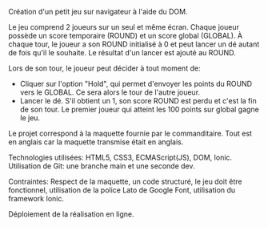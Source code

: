Création d'un petit jeu sur navigateur à l'aide du DOM.

Le jeu comprend 2 joueurs sur un seul et même écran.
Chaque joueur possède un score temporaire (ROUND) et un score global (GLOBAL).
À chaque tour, le joueur a son ROUND initialisé à 0 et peut lancer un dé autant de fois qu'il le souhaite.
Le résultat d'un lancer est ajouté au ROUND.

Lors de son tour, le joueur peut décider à tout moment de:
- Cliquer sur l'option "Hold", qui permet d'envoyer les points du ROUND vers le GLOBAL.
Ce sera alors le tour de l'autre joueur.
- Lancer le dé. S'il obtient un 1, son score ROUND est perdu et c'est la fin de son tour.
Le premier joueur qui atteint les 100 points sur global gagne le jeu.

Le projet correspond à la maquette fournie par le commanditaire.
Tout est en anglais car la maquette transmise était en anglais.

Technologies utilisées: HTML5, CSS3, ECMAScript(JS), DOM, Ionic.
Utilisation de Git: une branche main et une seconde dev.

Contraintes: Respect de la maquette, un code structuré, le jeu doit être fonctionnel, utilisation de la police Lato de Google Font, utilisation du framework Ionic.

Déploiement de la réalisation en ligne.
